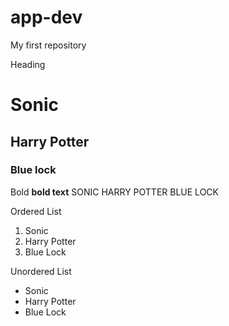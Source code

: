 # app-dev
My first repository

Heading
# Sonic
## Harry Potter
### Blue lock

Bold
**bold text**
SONIC
HARRY POTTER
BLUE LOCK

Ordered List
1. Sonic
2. Harry Potter
3. Blue Lock

Unordered List
- Sonic
- Harry Potter
- Blue Lock
